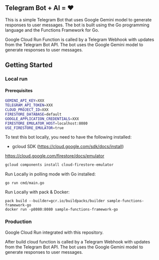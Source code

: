 Telegram Bot + AI = ❤️
-----------------------------

This is a simple Telegram Bot that uses Google Gemini model to generate responses to user messages. The bot is built using the Go programming language and the Functions Framework for Go.

Google Cloud Run Function is called by a Telegram Webhook with updates from the Telegram Bot API. The bot uses the Google Gemini model to generate responses to user messages.

## Getting Started


### Local run

#### Prerequisites

``` sh
GEMINI_API_KEY=XXX
TELEGRAM_API_TOKEN=XXX
CLOUD_PROJECT_ID=XXX
FIRESTORE_DATABASE=default
GOOGLE_APPLICATION_CREDENTIALS=XXX
FIRESTORE_EMULATOR_HOST=localhost:8080
USE_FIRESTORE_EMULATOR=true
```

To test this bot locally, you need to have the following installed:
- gcloud SDK (https://cloud.google.com/sdk/docs/install)

https://cloud.google.com/firestore/docs/emulator

``` sh
gcloud components install cloud-firestore-emulator
```

Run Locally in polling mode with Go installed:
```
go run cmd/main.go
```

Run Locally with pack & Docker:
```
pack build --builder=gcr.io/buildpacks/builder sample-functions-framework-go
docker run -p8080:8080 sample-functions-framework-go
```

### Production

Google Cloud Run integrated with this repository.

After build cloud function is called by a Telegram Webhook with updates from the Telegram Bot API. The bot uses the Google Gemini model to generate responses to user messages.
